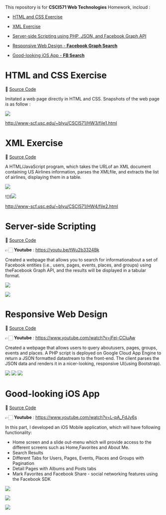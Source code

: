 


This repository is for **CSCI571 Web Technologies** Homework, incloud :

+ [HTML and CSS Exercise](#html-and-css-exercise)

+ [XML Exercise](#xml-exercise)

+ [Server-side Scripting using PHP, JSON, and Facebook Graph API](#server-side-scripting)

+ [Responsive Web Design - **Facebook Graph Search**](#responsive-web-design)

+ [Good-looking iOS App - **FB Search**](#good-looking-ios-app)


# <a name = "html-and-css-exercise"></a> HTML and CSS Exercise 

🐌 [Source Code](https://github.com/BiruLyu/Facebook-Search/tree/master/01.HTML%20and%20CSS%20Exercise)

Imitated a web page directly in HTML and CSS. Snapshots of the web page is as follow : 

![](https://ws3.sinaimg.cn/large/006tNc79gy1fk24r15wm6j31kw1dcqc1.jpg)

http://www-scf.usc.edu/~blyu/CSCI571/HW3/file1.html

# <a name = "xml-exercise"></a> XML Exercise 

🐌 [Source Code](https://github.com/BiruLyu/Facebook-Search/tree/master/02.XML%20Exercise)

A HTML/JavaScript program, which takes the URLof an XML document containing US Airlines information, parses the XMLfile, and extracts the list of airlines, displaying them in a table.

![](https://ws2.sinaimg.cn/large/006tNc79gy1fk24zgakc3j31kw0tzmzs.jpg)

![](![](https://ws2.sinaimg.cn/large/006tNc79gy1fk2762ewcfj31kw0tvgys.jpg)

 http://www-scf.usc.edu/~blyu/CSCI571/HW4/file2.html

# <a name = "server-side-scripting"></a> Server-side Scripting

🐌 [Source Code](https://github.com/BiruLyu/Facebook-Search/tree/master/03.Server-side%20Scripting)

👉🏻 **Youtube** :  https://youtu.be/tWu2b3324Bk

Created a webpage that allows you to search for informationabout a set of Facebook entities (i.e., users, pages, events, places, and groups) using theFacebook Graph API, and the results will be displayed in a tabular format.

![](https://ws3.sinaimg.cn/large/006tNc79gy1fk253sl1qvj31kw0tz774.jpg)

![](https://ws2.sinaimg.cn/large/006tNc79gy1fk25d8lafyj30no0dcwi2.jpg)

# <a name = "responsive-web-design"></a>Responsive Web Design

🐌 [Source Code](https://github.com/BiruLyu/Facebook-Search/tree/master/04.Facebook%20Graph%20Search)

👉🏻 **Youtube** :  https://www.youtube.com/watch?v=jFei-CCluAw

Created a webpage that allows users to query aboutusers, pages, groups, events and places. A PHP script is deployed on Google Cloud App Engine to return a JSON formatted datastream to the front-end. The client parses the JSON data and renders it in a nicer-looking, responsive UI(using Bootstrap).

![](https://ws4.sinaimg.cn/large/006tNc79gy1fk25k14x7rj31ak0piwfn.jpg)
![](https://ws2.sinaimg.cn/large/006tNc79gy1fk25khvpz9j316s0pkgob.jpg)
![](https://ws4.sinaimg.cn/large/006tNc79gy1fk25kyncu3j31960rotf7.jpg)


# <a name = "good-looking-ios-app"></a> Good-looking iOS App

🐌 [Source Code](https://github.com/BiruLyu/Facebook-Search/tree/master/05.FB%20Search)

👉🏻 **Youtube** :  https://www.youtube.com/watch?v=L-pA_FdJy6s

In this part, I developed an iOS Mobile application, which will have following functionality:

+ Home screen and a slide out-menu which will provide access to the different screens such as Home,Favorites and About Me. 
+ Search Results
+ Different Tabs for Users, Pages, Events, Places and Groups with Pagination
+ Detail Pages with Albums and Posts tabs 
+ Mark Favorites and Facebook Share - social networking features using the Facebook SDK

![](https://ws1.sinaimg.cn/large/006tNc79gy1fk267tojm9j31kw0rs11q.jpg)

![](https://ws3.sinaimg.cn/large/006tNc79gy1fk26chsho0j31kw0rswo7.jpg)



![](https://ws3.sinaimg.cn/large/006tNc79gy1fk25owbjshj30sk0pmtba.jpg)

